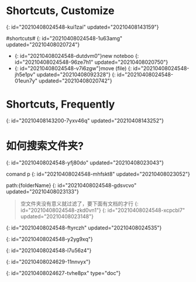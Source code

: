 # Shortcuts, Customize
{: id="20210408024548-kui1zai" updated="20210408143159"}

#shortcuts#
{: id="20210408024548-1u63amg" updated="20210408020724"}

- {: id="20210408024548-dutdvm0"}new noteboo
  {: id="20210408024548-96ze7h1" updated="20210408020750"}
- {: id="20210408024548-v7i6zgw"}move (file)
  {: id="20210408024548-jh5e1pv" updated="20210408092328"}
{: id="20210408024548-01eun7y" updated="20210408020742"}

# Shortcuts, Frequently
{: id="20210408143200-7yxv46q" updated="20210408143252"}

# 如何搜索文件夹?
{: id="20210408024548-yfj80do" updated="20210408023043"}

comand p
{: id="20210408024548-mhfskt8" updated="20210408023052"}

path:{folderName}
{: id="20210408024548-gdsvcvo" updated="20210408023133"}

> 空文件夹没有意义就过滤了，要下面有文档的才行
> {: id="20210408024548-zkd0vn1"}
{: id="20210408024548-xcpcbl7" updated="20210408023148"}

{: id="20210408024548-ftyrczh" updated="20210408024535"}

{: id="20210408024548-y2yg9xq"}

{: id="20210408024548-l7u56z4"}

{: id="20210408024629-11nnvyx"}


{: id="20210408024627-tvhe8px" type="doc"}
